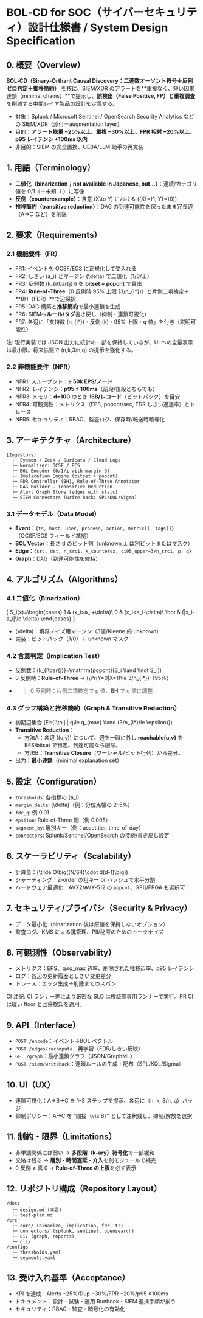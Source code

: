 # BOL‑CD for SOC（サイバーセキュリティ）設計仕様書 / System Design Specification

## 0. 概要（Overview）
**BOL‑CD（Binary‑Orthant Causal Discovery：二進数オーソント符号＋反例ゼロ判定＋推移簡約）** を核に、SIEM/XDR のアラートを**重複なく、短い因果連鎖（minimal chains）**で提示し、**誤検出（False Positive, FP）と重複調査**を削減する中間レイヤ製品の設計を定義する。

- 対象：Splunk / Microsoft Sentinel / OpenSearch Security Analytics などの SIEM/XDR（添付＝augmentation layer）
- 目的：**アラート総量 −25%以上、重複 −30%以上、FPR 相対 −20%以上、p95 レイテンシ +100ms 以内**
- 非目的：SIEM の完全置換、UEBA/LLM 助手の再実装

## 1. 用語（Terminology）
- **二値化（binarization；not available in Japanese, but…）**：連続/カテゴリ値を 0/1（＋未知 ⊥）に写像
- **反例（counterexample）**：含意 \(X\to Y\) における \((X{=}1, Y{=}0)\)
- **推移簡約（transitive reduction）**：DAG の到達可能性を保ったまま冗長辺（A→C など）を削除

## 2. 要求（Requirements）
### 2.1 機能要件（FR）
- FR1: イベントを OCSF/ECS に正規化して受入れる
- FR2: しきい \(a_i\) とマージン \(\delta\) で二値化（1/0/⊥）
- FR3: 反例数 \(k_{i\bar{j}}\) を **bitset + popcnt** で算出
- FR4: **Rule‑of‑Three**（0 反例時 95% 上限 \(3/n_{i*}\)）と片側二項検定＋**BH（FDR）**で辺採択
- FR5: DAG 構築と**推移簡約**で最小連鎖を生成
- FR6: SIEMへ**ルール/タグ**書き戻し（抑制・連鎖可視化）
- FR7: 各辺に「支持数 \(n_{i*}\)・反例 \(k\)・95% 上限・q 値」を付与（説明可能性）

注: 現行実装では JSON 出力に統計の一部を保持しているが、UI への全量表示は最小限。将来拡張で (n,k,3/n,q) の提示を強化する。

### 2.2 非機能要件（NFR）
- NFR1: スループット：**≥ 50k EPS/ノード**
- NFR2: レイテンシ：**p95 ≤ 100ms**（前段/後段どちらでも）
- NFR3: メモリ：**d=100** のとき **16B/レコード**（ビットパック）を目安
- NFR4: 可観測性：メトリクス（EPS, popcnt/sec, FDR しきい通過率）とトレース
- NFR5: セキュリティ：RBAC、監査ログ、保存時/転送時暗号化

## 3. アーキテクチャ（Architecture）
```
[Ingestors]
  ├─ Sysmon / Zeek / Suricata / Cloud Logs
  ├─ Normalizer: OCSF / ECS
  ├─ BOL Encoder (0/1/⊥ with margin δ)
  ├─ Implication Engine (bitset + popcnt)
  ├─ FDR Controller (BH), Rule‑of‑Three Annotator
  ├─ DAG Builder → Transitive Reduction
  ├─ Alert Graph Store (edges with stats)
  └─ SIEM Connectors (write-back: SPL/KQL/Sigma)
```

### 3.1 データモデル（Data Model）
- **Event**：`{ts, host, user, process, action, metric[], tags[]}`（OCSF/ECS フィールド準拠）
- **BOL Vector**：長さ d のビット列（unknown ⊥ は別ビットまたはマスク）
- **Edge**：`{src, dst, n_src1, k_counterex, ci95_upper=3/n_src1, p, q}`
- **Graph**：DAG（到達可能性を維持）

## 4. アルゴリズム（Algorithms）
### 4.1 二値化（Binarization）
\[
S_i(x)=\begin{cases}
1 & (x_i>a_i+\delta)\\
0 & (x_i<a_i-\delta)\\
\bot & (|x_i-a_i|\le \delta)
\end{cases}
\]
- \(\delta\)：境界ノイズ用マージン（3値/Kleene 的 unknown）
- 実装：ビットパック（1/0）＋ unknown マスク

### 4.2 含意判定（Implication Test）
- 反例数：\(k_{i\bar{j}}=\mathrm{popcnt}(S_i \land \lnot S_j)\)
- 0 反例時：**Rule‑of‑Three** → \(\Pr(Y=0|X=1)\le 3/n_{i*}\)（95%）
- >0 反例時：片側二項検定で p 値、**BH** で q 値に調整

### 4.3 グラフ構築と推移簡約（Graph & Transitive Reduction）
- 初期辺集合 \(E=\{i\to j | q\le q_{max} \land (3/n_{i*}\le \epsilon)\}\)
- **Transitive Reduction**：
  - 方法A：各辺 \((u,v)\) について、辺を一時に外し **reachable(u,v)** を BFS/bitset で判定。到達可能なら削除。
  - 方法B：**Transitive Closure**（ワーシャル/ビット行列）から差分。
- 出力：**最小連鎖**（minimal explanation set）

## 5. 設定（Configuration）
- `thresholds`: 各指標の \(a_i\)
- `margin_delta`: \(\delta\)（例：分位点幅の 2–5%）
- `fdr_q`: 例 0.01
- `epsilon`: Rule‑of‑Three 閾（例 0.005）
- `segment_by`: 層別キー（例：asset.tier, time_of_day）
- `connectors`: Splunk/Sentinel/OpenSearch の接続/書き戻し設定

## 6. スケーラビリティ（Scalability）
- 計算量：\(\tilde O\big((N/64)\cdot d(d-1)\big)\)
- シャーディング：Z‑order の粗キー or ハッシュで水平分割
- ハードウェア最適化：AVX2/AVX‑512 の `popcnt`、GPU/FPGA も選択可

## 7. セキュリティ/プライバシ（Security & Privacy）
- データ最小化（binarization 後は原値を保持しないオプション）
- 監査ログ、KMS による鍵管理、PII/秘匿のためのトークナイズ

## 8. 可観測性（Observability）
- メトリクス：EPS、q≤q_max 辺率、削除された推移辺率、p95 レイテンシ
- ログ：各辺の更新履歴としきい変更差分
- トレース：エッジ生成→削除までのスパン

CI 注記: CI ランナー差により厳密な SLO は検証用専用ランナーで実行。PR CI は緩い floor と回帰検知を適用。

## 9. API（Interface）
- `POST /encode`：イベント→BOL ベクトル
- `POST /edges/recompute`：再学習（FDR/しきい反映）
- `GET /graph`：最小連鎖グラフ（JSON/GraphML）
- `POST /siem/writeback`：連鎖ルールの生成・配布（SPL/KQL/Sigma）

## 10. UI（UX）
- 連鎖可視化：A→B→C を 1–3 ステップで提示、各辺に（n, k, 3/n, q）バッジ
- 抑制ポリシー：A→C を “間接（via B）” として注釈残し、抑制/解放を選択

## 11. 制約・限界（Limitations）
- 非単調関係には弱い → **多段階（k‑ary）符号化**で一部緩和
- 交絡は残る → **層別**・**時間遅延**・**介入**を別モジュールで補完
- 0 反例 ≠ 真 0 → **Rule‑of‑Three の上限**を必ず表示

## 12. リポジトリ構成（Repository Layout）
```
/docs
  ├─ design.md (本書)
  └─ test-plan.md
/src
  ├─ core/ (binarize, implication, fdr, tr)
  ├─ connectors/ (splunk, sentinel, opensearch)
  ├─ ui/ (graph, reports)
  └─ cli/
/configs
  ├─ thresholds.yaml
  └─ segments.yaml
```

## 13. 受け入れ基準（Acceptance）
- KPI を達成：Alerts −25%/Dup −30%/FPR −20%/p95 ≤100ms
- ドキュメント：設計・試験・運用 Runbook・SIEM 連携手順が揃う
- セキュリティ：RBAC・監査・暗号化の有効化
